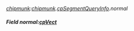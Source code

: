 _[chipmunk](../../modules/chipmunk/chipmunk-module.md):[chipmunk](../../modules/chipmunk/chipmunk-module.md).[cpSegmentQueryInfo](../../modules/chipmunk/chipmunk-cpsegmentqueryinfo.md).normal_
##### Field normal:[cpVect](../../modules/chipmunk/chipmunk-cpvect.md)

